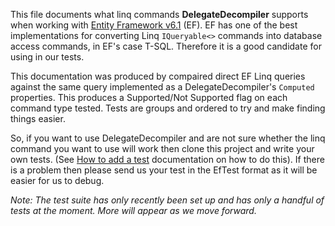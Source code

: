 
This file documents what linq commands **DelegateDecompiler** supports when
working with [Entity Framework v6.1](http://msdn.microsoft.com/en-us/data/aa937723) (EF).
EF has one of the best implementations for converting Linq `IQueryable<>` commands into database
access commands, in EF's case T-SQL. Therefore it is a good candidate for using in our tests.

This documentation was produced by compaired direct EF Linq queries against the same query implemented
as a DelegateDecompiler's `Computed` properties. This produces a Supported/Not Supported flag
on each command type tested. Tests are groups and ordered to try and make finding things
easier.

So, if you want to use DelegateDecompiler and are not sure whether the linq command
you want to use will work then clone this project and write your own tests.
(See [How to add a test](https://github.com/hazzik/DelegateDecompiler/tree/master/src/DelegateDecompiler.EfTests/GeneratedDocumentation/HowToAddMoreTests.md)
documentation on how to do this). 
If there is a problem then please send us your test in the EfTest format as it will be easier 
for us to debug.

*Note: The test suite has only recently been set up and has only a handful of tests at the moment.
More will appear as we move forward.*

